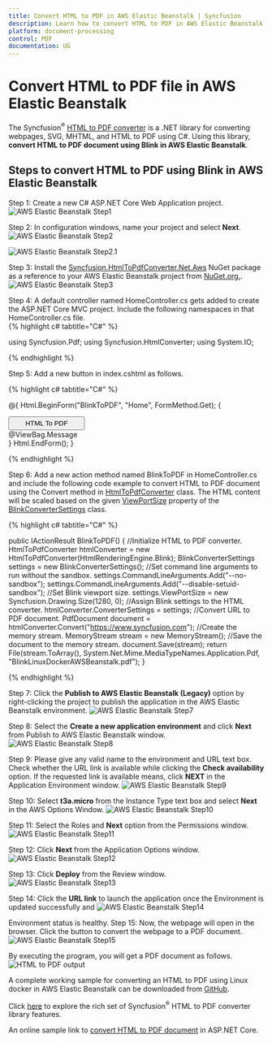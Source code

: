 ```yaml
---
title: Convert HTML to PDF in AWS Elastic Beanstalk | Syncfusion
description: Learn how to convert HTML to PDF in AWS Elastic Beanstalk using Syncfusion .NET HTML converter library.
platform: document-processing
control: PDF
documentation: UG
---
```


# Convert HTML to PDF file in AWS Elastic Beanstalk

The Syncfusion<sup>&reg;</sup> [HTML to PDF converter](https://www.syncfusion.com/document-processing/pdf-framework/net/html-to-pdf) is a .NET library for converting webpages, SVG, MHTML, and HTML to PDF using C#. Using this library, **convert HTML to PDF document using Blink in AWS Elastic Beanstalk**.

## Steps to convert HTML to PDF using Blink in AWS Elastic Beanstalk

Step 1: Create a new C# ASP.NET Core Web Application project.
![AWS Elastic Beanstalk Step1](htmlconversion_images/AWS_Elastic_Beanstalk1.png)

Step 2: In configuration windows, name your project and select **Next**.
![AWS Elastic Beanstalk Step2](htmlconversion_images/AWS_Elastic_Beanstalk2.png)

![AWS Elastic Beanstalk Step2.1](htmlconversion_images/AWS_Elastic_Beanstalk3.png)

Step 3: Install the [Syncfusion.HtmlToPdfConverter.Net.Aws](https://www.nuget.org/packages/Syncfusion.HtmlToPdfConverter.Net.Aws/) NuGet package as a reference to your AWS Elastic Beanstalk project from [NuGet.org.](https://www.nuget.org/).
![AWS Elastic Beanstalk Step3](htmlconversion_images/AWS_Elastic_Beanstalk4.png)

Step 4: A default controller named HomeController.cs gets added to create the ASP.NET Core MVC project. Include the following namespaces in that HomeController.cs file.<br>
{% highlight c# tabtitle="C#" %}

using Syncfusion.Pdf;
using Syncfusion.HtmlConverter;
using System.IO;

{% endhighlight %}

Step 5: Add a new button in index.cshtml as follows.

{% highlight c# tabtitle="C#" %}

@{
    Html.BeginForm("BlinkToPDF", "Home", FormMethod.Get);
    {
        <div>
            <input type="submit" value="HTML To PDF" style="width:150px;height:27px" />
            <br />
            <div class="text-danger">
                @ViewBag.Message
            </div>
        </div>
    }
    Html.EndForm();
}

{% endhighlight %}

Step 6: Add a new action method named BlinkToPDF in HomeController.cs and include the following code example to convert HTML to PDF document using the Convert method in [HtmlToPdfConverter](https://help.syncfusion.com/cr/document-processing/Syncfusion.HtmlConverter.HtmlToPdfConverter.html) class. The HTML content will be scaled based on the given [ViewPortSize](https://help.syncfusion.com/cr/document-processing/Syncfusion.HtmlConverter.BlinkConverterSettings.html#Syncfusion_HtmlConverter_BlinkConverterSettings_ViewPortSize) property of the [BlinkConverterSettings](https://help.syncfusion.com/cr/document-processing/Syncfusion.HtmlConverter.BlinkConverterSettings.html) class.

{% highlight c# tabtitle="C#" %}

public IActionResult BlinkToPDF()
{
    //Initialize HTML to PDF converter.
    HtmlToPdfConverter htmlConverter = new HtmlToPdfConverter(HtmlRenderingEngine.Blink);
    BlinkConverterSettings settings = new BlinkConverterSettings();
    //Set command line arguments to run without the sandbox.
    settings.CommandLineArguments.Add("--no-sandbox");
    settings.CommandLineArguments.Add("--disable-setuid-sandbox");
    //Set Blink viewport size.
    settings.ViewPortSize = new Syncfusion.Drawing.Size(1280, 0);
    //Assign Blink settings to the HTML converter.
    htmlConverter.ConverterSettings = settings;
    //Convert URL to PDF document.
    PdfDocument document = htmlConverter.Convert("https://www.syncfusion.com");
    //Create the memory stream.
    MemoryStream stream = new MemoryStream();
    //Save the document to the memory stream.
    document.Save(stream);
    return File(stream.ToArray(), System.Net.Mime.MediaTypeNames.Application.Pdf, "BlinkLinuxDockerAWSBeanstalk.pdf");
}

{% endhighlight %}

Step 7: Click the **Publish to AWS Elastic Beanstalk (Legacy)** option by right-clicking the project to
publish the application in the AWS Elastic Beanstalk environment.
![AWS Elastic Beanstalk Step7](htmlconversion_images/AWS_Elastic_Beanstalk5.png)

Step 8: Select the **Create a new application environment** and click **Next** from Publish to AWS Elastic Beanstalk window.
![AWS Elastic Beanstalk Step8](htmlconversion_images/AWS_Elastic_Beanstalk6.png)

Step 9: Please give any valid name to the environment and URL text box. Check whether the URL link is available while clicking the **Check availability** option. If the requested link is available means,
click **NEXT** in the Application Environment window.
![AWS Elastic Beanstalk Step9](htmlconversion_images/AWS_Elastic_Beanstalk7.png)

Step 10: Select **t3a.micro** from the Instance Type text box and select **Next** in the AWS Options
Window.
![AWS Elastic Beanstalk Step10](htmlconversion_images/AWS_Elastic_Beanstalk8.png)

Step 11: Select the Roles and **Next** option from the Permissions window.
![AWS Elastic Beanstalk Step11](htmlconversion_images/AWS_Elastic_Beanstalk9.png)

Step 12: Click **Next** from the Application Options window.
![AWS Elastic Beanstalk Step12](htmlconversion_images/AWS_Elastic_Beanstalk10.png)

Step 13: Click **Deploy** from the Review window.
![AWS Elastic Beanstalk Step13](htmlconversion_images/AWS_Elastic_Beanstalk11.png)

Step 14: Click the **URL link** to launch the application once the Environment is updated successfully and
![AWS Elastic Beanstalk Step14](htmlconversion_images/AWS_Elastic_Beanstalk12.png)

Environment status is healthy.
Step 15: Now, the webpage will open in the browser. Click the button to convert the webpage to a PDF document.
![AWS Elastic Beanstalk Step15](htmlconversion_images/AWS_Elastic_Beanstalk13.png)

By executing the program, you will get a PDF document as follows.
![HTML to PDF output](htmlconversion_images/AWS_Elastic_Beanstalk14.png)

A complete working sample for converting an HTML to PDF using Linux docker in AWS Elastic Beanstalk can be downloaded from [GitHub](https://github.com/SyncfusionExamples/html-to-pdf-csharp-examples/tree/master/AWS/AWSElasticBeanstalkSample).

Click [here](https://www.syncfusion.com/document-processing/pdf-framework/net-core/html-to-pdf) to explore the rich set of Syncfusion<sup>&reg;</sup> HTML to PDF converter library features. 

An online sample link to [convert HTML to PDF document](https://ej2.syncfusion.com/aspnetcore/PDF/HtmltoPDF#/material3) in ASP.NET Core.
